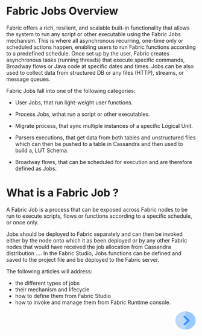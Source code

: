 # **Fabric Jobs Overview** 

Fabric offers a rich, resilient, and scalable built-in functionality that allows the system to run any script or other executable using the Fabric Jobs mechanism. 
This is where all asynchronous recurring, one-time only or scheduled actions happen, enabling users to run Fabric functions according to a predefined schedule. Once set up by the user, Fabric creates asynchronous tasks (running threads) that execute specific commands, Broadway flows or Java code at specific dates and times. Jobs can be also used to collect data from structured DB or any files (HTTP), streams, or message queues.

Fabric Jobs fall into one of the following categories:

- User Jobs, that run light-weight user functions.

- Process Jobs, wthat run a script or other executables.

- Migrate process, that sync multiple instances of a specific Logical Unit.

- Parsers executions, that get data from both tables and unstructured files which can then be pushed to a table in Cassandra and then used to build a, LUT Schema.

- Broadway flows, that can be scheduled for execution and are therefore defined as Jobs.

 # **What is a Fabric Job ?** 
A Fabric Job is a process that can be exposed across Fabric nodes to be run to execute scripts, flows or functions according to a specific schedule, or once only.

Jobs should be deployed to Fabric separately and can then be invoked either by the node onto which it as been deployed or by any other Fabric nodes that would have received the job allocation from Cassandra distribution .... In the Fabric Studio, Jobs functions can be defined and saved to the project file and be deployed to the Fabric server.

The following articles will address:
- the different types of jobs
- their mechanism and lifecycle
- how to define them from Fabric Studio
- how to invoke and manage them from Fabric Runtime console.


[<img align="right" width="60" height="54" src="/articles/images/Next.png">](/articles/20_jobs_and_batch_services/02_jobs_flow_and_status.md) 
